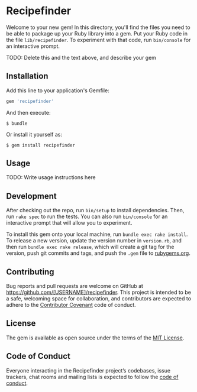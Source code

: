 # Recipefinder

Welcome to your new gem! In this directory, you'll find the files you need to be able to package up your Ruby library into a gem. Put your Ruby code in the file `lib/recipefinder`. To experiment with that code, run `bin/console` for an interactive prompt.

TODO: Delete this and the text above, and describe your gem

## Installation

Add this line to your application's Gemfile:

```ruby
gem 'recipefinder'
```

And then execute:

    $ bundle

Or install it yourself as:

    $ gem install recipefinder

## Usage

TODO: Write usage instructions here

## Development

After checking out the repo, run `bin/setup` to install dependencies. Then, run `rake spec` to run the tests. You can also run `bin/console` for an interactive prompt that will allow you to experiment.

To install this gem onto your local machine, run `bundle exec rake install`. To release a new version, update the version number in `version.rb`, and then run `bundle exec rake release`, which will create a git tag for the version, push git commits and tags, and push the `.gem` file to [rubygems.org](https://rubygems.org).

## Contributing

Bug reports and pull requests are welcome on GitHub at https://github.com/[USERNAME]/recipefinder. This project is intended to be a safe, welcoming space for collaboration, and contributors are expected to adhere to the [Contributor Covenant](http://contributor-covenant.org) code of conduct.

## License

The gem is available as open source under the terms of the [MIT License](https://opensource.org/licenses/MIT).

## Code of Conduct

Everyone interacting in the Recipefinder project’s codebases, issue trackers, chat rooms and mailing lists is expected to follow the [code of conduct](https://github.com/[USERNAME]/recipefinder/blob/master/CODE_OF_CONDUCT.md).
